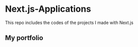 # Next.js-Applications

This repo includes the codes of the projects I made with Next.js

## My portfolio
